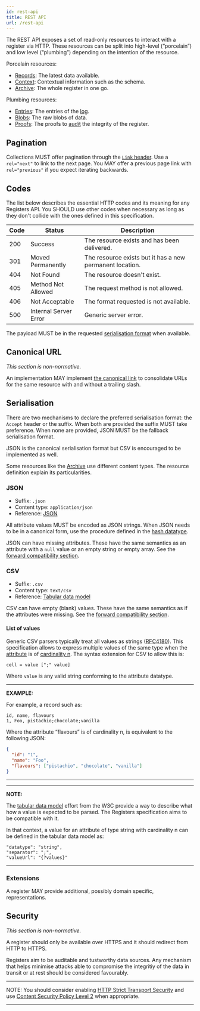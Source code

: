 ```yaml
---
id: rest-api
title: REST API
url: /rest-api
---
```


The REST API exposes a set of read-only resources to interact with a register
via HTTP.
These resources can be split into high-level (“porcelain”) and low
level (“plumbing”) depending on the intention of the resource.

Porcelain resources:

* [Records](/rest-api/records): The latest data available.
* [Context](/rest-api/context): Contextual information such as the schema.
* [Archive](/rest-api/archive): The whole register in one go.

Plumbing resources:

* [Entries](/rest-api/entries): The entries of the [log](/glossary/log).
* [Blobs](/rest-api/blobs): The raw blobs of data.
* [Proofs](/rest-api/proofs): The proofs to [audit](/data-model/audit) the integrity of the register.


## Pagination

Collections MUST offer pagination through the [`Link` header](@rfc8288).
Use a `rel="next"` to link to the next page. You MAY offer a previous page
link with `rel="previous"` if you expect iterating backwards.

## Codes

The list below describes the essential HTTP codes and its meaning for any
Registers API. You SHOULD use other codes when necessary as long as they don't
collide with the ones defined in this specification.

|Code|Status|Description|
|-|-|-|
|200|Success|The resource exists and has been delivered.|
|301|Moved Permanently|The resource exists but it has a new permanent location.|
|404|Not Found|The resource doesn't exist.|
|405|Method Not Allowed|The request method is not allowed.|
|406|Not Acceptable|The format requested is not available.|
|500|Internal Server Error|Generic server error.|

The payload MUST be in the requested [serialisation format](#serialisation)
when available.


## Canonical URL

_This section is non-normative._

An implementation MAY implement [the canonical link](@rfc6596) to consolidate
URLs for the same resource with and without a trailing slash.


## Serialisation

There are two mechanisms to declare the preferred serialisation format: the
`Accept` header or the suffix. When both are provided the suffix MUST take
preference. When none are provided, JSON MUST be the fallback serialisation
format.

JSON is the canonical serialisation format but CSV is encouraged to be
implemented as well.

Some resources like the [Archive](/rest-api/archive) use different content
types. The resource definition explain its particularities.


### JSON

* Suffix: `.json`
* Content type: `application/json`
* Reference: [JSON](@rfc8259)

All attribute values MUST be encoded as JSON strings. When JSON needs to be in
a canonical form, use the procedure defined in the [hash
datatype](/datatypes/hash).

JSON can have missing attributes. These have the same semantics as an
attribute with a `null` value or an empty string or empty array.  See the
[forward compatibility section](/data-model/evolve#forwards-compatibility).

### CSV

* Suffix: `.csv`
* Content type: `text/csv`
* Reference: [Tabular data model](@tabular-data-model)

CSV can have empty (blank) values. These have the same semantics as if
the attributes were missing.
See the [forward compatibility section](/data-model/evolve#forwards-compatibility).

#### List of values

Generic CSV parsers typically treat all values as strings ([RFC4180](@rfc4180)).
This specification allows to express multiple values of the same type when the
[attribute](/glossary/attribute) is of [cardinality
n](/datatypes#cardinality). The syntax extension for CSV to allow this is:

```abnf
cell = value [";" value]
```

Where `value` is any valid string conforming to the attribute datatype.

***
**EXAMPLE:**

For example, a record such as:

```csv
id, name, flavours
1, Foo, pistachio;chocolate;vanilla
```

Where the attribute “flavours” is of cardinality n, is equivalent to the
following JSON:

```json
{
  "id": "1",
  "name": "Foo",
  "flavours": ["pistachio", "chocolate", "vanilla"]
}
```
***

***
**NOTE:**

The [tabular data model](@tabular-data-model) effort from the W3C provide a
way to describe what how a value is expected to be parsed. The Registers
specification aims to be compatible with it.

In that context, a value for an attribute of type string with cardinality n
can be defined in the tabular data model as:

```
"datatype": "string",
"separator": ";",
"valueUrl": "{?values}"
```
***


### Extensions

A register MAY provide additional, possibly domain specific, representations.

<!-- A register containing attributes with Points or Polygons values may also serve
a list of blobs as [GML](@gml), [KML](@kml) or other geographical 
serialisation format. -->


## Security

_This section is non-normative._

A register should only be available over HTTPS and it should redirect from
HTTP to HTTPS.

Registers aim to be auditable and tustworthy data sources. Any mechanism that
helps minimise attacks able to compromise the integritiy of the data in
transit or at rest should be considered favourably.

***
NOTE: You should consider enabling [HTTP Strict Transport Security](@rfc6797)
and use [Content Security Policy Level 2](@csp2) when appropriate.
***
